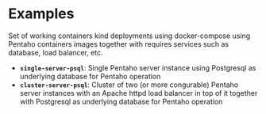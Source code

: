 # Examples
Set of working containers kind deployments using docker-compose using Pentaho containers images together with requires services such as database, load balancer, etc.

* **`single-server-psql`**: Single Pentaho server instance using Postgresql as underlying database for Pentaho operation
* **`cluster-server-psql`**: Cluster of two (or more congurable) Pentaho server instances with an Apache httpd load balancer in top of it together with Postgresql as underlying database for Pentaho operation
